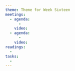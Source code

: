 ```yaml
---
theme: Theme for Week Sixteen
meetings: 
  - agenda:
      -
    video:
  - agenda:
      -
    video:
readings:
  -
tasks:
  -
---
```

